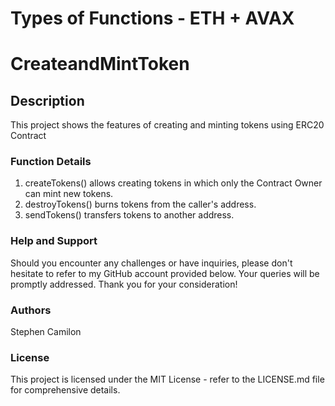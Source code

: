 # Types of Functions - ETH + AVAX
# CreateandMintToken


## Description
This project shows the features of creating and minting tokens using ERC20 Contract

### Function Details

1. createTokens() allows creating tokens in which only the Contract Owner can mint new tokens.
2. destroyTokens() burns tokens from the caller's address.
3. sendTokens() transfers tokens to another address.


### Help and Support
Should you encounter any challenges or have inquiries, please don't hesitate to refer to my GitHub account provided below. Your queries will be promptly addressed. Thank you for your consideration!

### Authors
Stephen Camilon

### License
This project is licensed under the MIT License - refer to the LICENSE.md file for comprehensive details.

